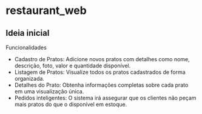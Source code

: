 # restaurant_web

## Ideia inicial

Funcionalidades

- Cadastro de Pratos: Adicione novos pratos com detalhes como nome, descrição, foto, valor e quantidade disponível.
- Listagem de Pratos: Visualize todos os pratos cadastrados de forma organizada.
- Detalhes do Prato: Obtenha informações completas sobre cada prato em uma visualização única.
- Pedidos inteligentes: O sistema irá assegurar que os clientes não peçam mais pratos do que o disponível em estoque.
